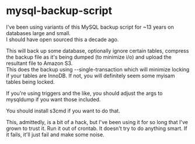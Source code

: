 mysql-backup-script
===================

I've been using variants of this MySQL backup script for ~13 years on databases large and small.  
I should have open sourced this a decade ago.

This will back up some database, optionally ignore certain 
tables, compress the backup file as it's being dumped (to 
minimize i/o) and upload the resultant file to Amazon S3.  
This does the backup using --single-transaction which 
will minimize locking if your tables are InnoDB.  If not, 
you will definitely seem some myisam tables being locked.

If you're using triggers and the like, you should adjust 
the args to mysqldump if you want those included.

You should install s3cmd if you want to do that.  

This, admittedly, is a bit of a hack, but I've been using 
it for so long that I've grown to trust it.  Run it out 
of crontab.  It doesn't try to do anything smart.  If
it fails, it'll just fail and make some noise.

